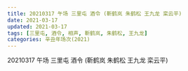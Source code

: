 ```yaml
---
title: 20210317 午场 三里屯 酒令 (靳鹤岚 朱鹤松 王九龙 栾云平)
date: 2021-03-17
updated: 2021-03-17
tags: [三里屯, 酒令, 相声, 靳鹤岚, 朱鹤松, 王九龙] 
categories: 辛丑年场次(2021)
---
```

20210317 午场 三里屯 酒令 (靳鹤岚 朱鹤松 王九龙 栾云平)



